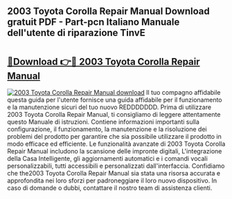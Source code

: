 ## 2003 Toyota Corolla Repair Manual Download gratuit PDF - Part-pcn Italiano Manuale dell'utente di riparazione TinvE

# <h2><a href="http://dfchw8y.blite.top/?on=2003+Toyota+Corolla+Repair+Manual">🔗Download 👉🔴 2003 Toyota Corolla Repair Manual</a></h2>

[![2003 Toyota Corolla Repair Manual download](https://i.imgur.com/lujVjoI.png)](http://dfchw8y.blite.top/?on=2003+Toyota+Corolla+Repair+Manual)
Il tuo compagno affidabile questa guida per l'utente fornisce una guida affidabile per il funzionamento e la manutenzione sicuri del tuo nuovo REDDDDDDD. Prima di utilizzare 2003 Toyota Corolla Repair Manual, ti consigliamo di leggere attentamente questo Manuale di istruzioni. Contiene informazioni importanti sulla configurazione, il funzionamento, la manutenzione e la risoluzione dei problemi del prodotto per garantire che sia possibile utilizzare il prodotto in modo efficace ed efficiente. Le funzionalità avanzate di 2003 Toyota Corolla Repair Manual includono la scansione delle impronte digitali, L'integrazione della Casa Intelligente, gli aggiornamenti automatici e i comandi vocali personalizzabili, tutti accessibili e personalizzati dall'interfaccia. Confidiamo che the2003 Toyota Corolla Repair Manual sia stata una risorsa accurata e approfondita nei loro sforzi per padroneggiare il loro nuovo dispositivo. In caso di domande o dubbi, contattare il nostro team di assistenza clienti.

